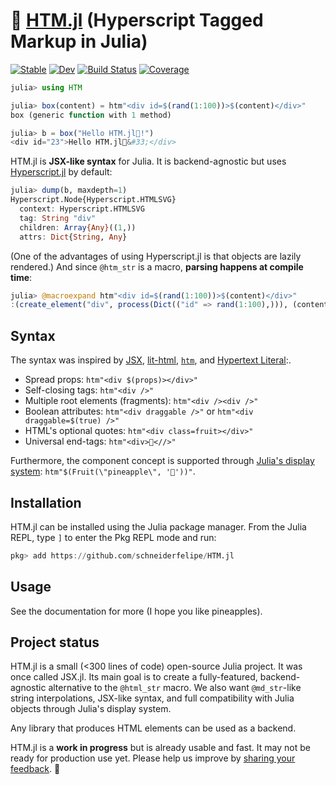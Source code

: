 # 🍍 [HTM.jl](https://github.com/schneiderfelipe/HTM.jl) (Hyperscript Tagged Markup in Julia)

[![Stable](https://img.shields.io/badge/docs-stable-blue.svg)](https://schneiderfelipe.github.io/HTM.jl/stable)
[![Dev](https://img.shields.io/badge/docs-dev-blue.svg)](https://schneiderfelipe.github.io/HTM.jl/dev)
[![Build Status](https://github.com/schneiderfelipe/HTM.jl/workflows/CI/badge.svg)](https://github.com/schneiderfelipe/HTM.jl/actions)
[![Coverage](https://codecov.io/gh/schneiderfelipe/HTM.jl/branch/master/graph/badge.svg)](https://codecov.io/gh/schneiderfelipe/HTM.jl)

```julia
julia> using HTM

julia> box(content) = htm"<div id=$(rand(1:100))>$(content)</div>"
box (generic function with 1 method)

julia> b = box("Hello HTM.jl🍍!")
<div id="23">Hello HTM.jl🍍&#33;</div>
```

HTM.jl is **JSX-like syntax** for Julia.
It is backend-agnostic but uses
[Hyperscript.jl](https://github.com/yurivish/Hyperscript.jl) by default:

```julia
julia> dump(b, maxdepth=1)
Hyperscript.Node{Hyperscript.HTMLSVG}
  context: Hyperscript.HTMLSVG
  tag: String "div"
  children: Array{Any}((1,))
  attrs: Dict{String, Any}
```

(One of the advantages of using Hyperscript.jl is that objects are lazily rendered.)
And since `@htm_str` is a macro, **parsing happens at compile time**:

```julia
julia> @macroexpand htm"<div id=$(rand(1:100))>$(content)</div>"
:(create_element("div", process(Dict(("id" => rand(1:100),))), (content,)))
```

## Syntax

The syntax was inspired by
[JSX](https://reactjs.org/docs/introducing-jsx.html),
[lit-html](https://lit-html.polymer-project.org/guide),
[`htm`](https://github.com/developit/htm),
and [Hypertext Literal](https://observablehq.com/@observablehq/htl):.

- Spread props: `htm"<div $(props)></div>"`
- Self-closing tags: `htm"<div />"`
- Multiple root elements (fragments): `htm"<div /><div />"`
- Boolean attributes: `htm"<div draggable />"` or `htm"<div draggable=$(true) />"`
- HTML's optional quotes: `htm"<div class=fruit></div>"`
- Universal end-tags: `htm"<div>🍍<//>"`

Furthermore, the component concept is supported through
[Julia's display system](https://docs.julialang.org/en/v1/base/io-network/#Multimedia-I/O):
`htm"$(Fruit(\"pineapple\", '🍍'))"`.

## Installation

HTM.jl can be installed using the Julia package manager.
From the Julia REPL, type `]` to enter the Pkg REPL mode and run:

```julia
pkg> add https://github.com/schneiderfelipe/HTM.jl
```

## Usage

See the documentation for more (I hope you like pineapples).

## Project status

HTM.jl is a small (<300 lines of code) open-source Julia project.
It was once called JSX.jl.
Its main goal is to create a fully-featured, backend-agnostic alternative to the
`@html_str` macro.
We also want `@md_str`-like string interpolations, JSX-like syntax, and full
compatibility with Julia objects through Julia's display system.

Any library that produces HTML elements can be used as a backend.

HTM.jl is a **work in progress** but is already usable and fast.
It may not be ready for production use yet.
Please help us improve by [sharing your feedback](https://github.com/schneiderfelipe/HTM.jl/issues). 🙏
